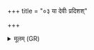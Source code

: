 +++
title = "०३ या देवीः प्रदिशश्"

+++
<details><summary>मूलम् (GR)</summary>

या देवीः प्रदिशश् चतस्रो  
वातपत्नीर् अभि सूर्यो विचष्टे ।  
तास्व् एतं जरस आ दधामि  
प्र यक्ष्म एतु निरृतिः पराचैः ॥
</details>